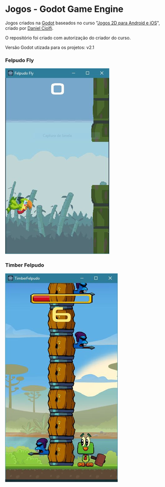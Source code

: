 # Jogos - Godot Game Engine

Jogos criados na [Godot](https://godotengine.org/) baseados no curso "[Jogos 2D para Android e iOS](https://www.udemy.com/criacao-de-jogos-para-android-curso-completo)", criado por [Daniel Ciolfi](https://www.udemy.com/user/daniel-henrique-ciolfi/).

O repositório foi criado com autorização do criador do curso.

Versão Godot utizada para os projetos: v2.1

### Felpudo Fly

![Felpudo Fly Game](https://github.com/arturguitelar/godot-jogos-curso-udemy/blob/master/screenshots/01-felpudo-fly.JPG)

### Timber Felpudo

![Timber Felpudo](https://github.com/arturguitelar/godot-jogos-curso-udemy/blob/master/screenshots/02-timber-felpudo.JPG)